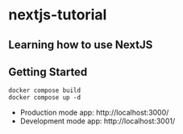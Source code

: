 # nextjs-tutorial
## Learning how to use NextJS

## Getting Started

```
docker compose build
docker compose up -d
```

- Production mode app: http://localhost:3000/
- Development mode app: http://localhost:3001/